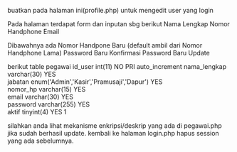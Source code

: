 buatkan pada halaman ini(profile.php) untuk mengedit user yang login

Pada halaman terdapat form dan inputan sbg berikut
Nama Lengkap
Nomor Handphone
Email

Dibawahnya ada 
Nomor Handpone Baru (default ambil dari Nomor Handphone Lama)
Password Baru
Konfirmasi Password Baru
Update


berikut table pegawai 
id_user	int(11)	NO	PRI		auto_increment
nama_lengkap	varchar(30)	YES			
jabatan	enum('Admin','Kasir','Pramusaji','Dapur')	YES			
nomor_hp	varchar(15)	YES			
email	varchar(30)	YES			
password	varchar(255)	YES			
aktif	tinyint(4)	YES		1	

silahkan anda lihat mekanisme enkripsi/deskrip yang ada di pegawai.php
jika sudah berhasil update. kembali ke halaman login.php hapus session yang ada sebelumnya.
